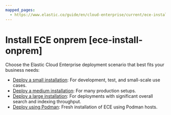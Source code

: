 ```yaml
---
mapped_pages:
  - https://www.elastic.co/guide/en/cloud-enterprise/current/ece-install-onprem.html
---
```


# Install ECE onprem [ece-install-onprem]

Choose the Elastic Cloud Enterprise deployment scenario that best fits your business needs:

* [Deploy a small installation](deploy-small-installation-onprem.md): For development, test, and small-scale use cases.
* [Deploy a medium installation](deploy-medium-installation-onprem.md): For many production setups.
* [Deploy a large installation](deploy-large-installation-onprem.md): For deployments with significant overall search and indexing throughput.
* [Deploy using Podman](fresh-installation-of-ece-using-podman-hosts-onprem.md): Fresh installation of ECE using Podman hosts.





